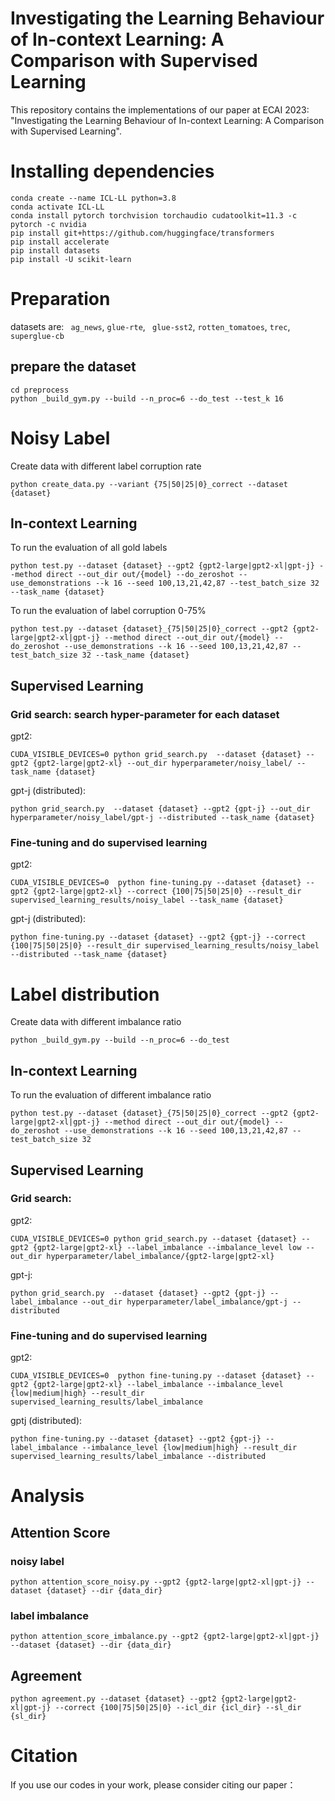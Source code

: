 # Investigating the Learning Behaviour of In-context Learning:  A Comparison with Supervised Learning
This repository contains the implementations of our paper at ECAI 2023: "Investigating the Learning Behaviour of In-context Learning:  A Comparison with Supervised Learning". 

# Installing dependencies
```
conda create --name ICL-LL python=3.8
conda activate ICL-LL
conda install pytorch torchvision torchaudio cudatoolkit=11.3 -c pytorch -c nvidia
pip install git+https://github.com/huggingface/transformers
pip install accelerate
pip install datasets
pip install -U scikit-learn
```
# Preparation
datasets are: `` ag_news``, ``glue-rte``, `` glue-sst2``, ``rotten_tomatoes``, ``trec``, ``superglue-cb``
## prepare the dataset
```
cd preprocess
python _build_gym.py --build --n_proc=6 --do_test --test_k 16
```

# Noisy Label

Create data with different label corruption rate
```
python create_data.py --variant {75|50|25|0}_correct --dataset {dataset}
```
## In-context Learning
To run the evaluation of all gold labels
```
python test.py --dataset {dataset} --gpt2 {gpt2-large|gpt2-xl|gpt-j} --method direct --out_dir out/{model} --do_zeroshot --use_demonstrations --k 16 --seed 100,13,21,42,87 --test_batch_size 32 --task_name {dataset}
```
To run the evaluation of label corruption 0-75%
```
python test.py --dataset {dataset}_{75|50|25|0}_correct --gpt2 {gpt2-large|gpt2-xl|gpt-j} --method direct --out_dir out/{model} --do_zeroshot --use_demonstrations --k 16 --seed 100,13,21,42,87 --test_batch_size 32 --task_name {dataset}
```

## Supervised Learning
### Grid search: search hyper-parameter for each dataset 
gpt2:
```
CUDA_VISIBLE_DEVICES=0 python grid_search.py  --dataset {dataset} --gpt2 {gpt2-large|gpt2-xl} --out_dir hyperparameter/noisy_label/ --task_name {dataset}
```
gpt-j (distributed):
```
python grid_search.py  --dataset {dataset} --gpt2 {gpt-j} --out_dir hyperparameter/noisy_label/gpt-j --distributed --task_name {dataset}
```

### Fine-tuning and do supervised learning
gpt2:
```
CUDA_VISIBLE_DEVICES=0  python fine-tuning.py --dataset {dataset} --gpt2 {gpt2-large|gpt2-xl} --correct {100|75|50|25|0} --result_dir supervised_learning_results/noisy_label --task_name {dataset}
```
gpt-j (distributed):
```
python fine-tuning.py --dataset {dataset} --gpt2 {gpt-j} --correct {100|75|50|25|0} --result_dir supervised_learning_results/noisy_label --distributed --task_name {dataset}
```

# Label distribution 
Create data with different imbalance ratio
```
python _build_gym.py --build --n_proc=6 --do_test 
```
## In-context Learning
To run the evaluation of different imbalance ratio
```
python test.py --dataset {dataset}_{75|50|25|0}_correct --gpt2 {gpt2-large|gpt2-xl|gpt-j} --method direct --out_dir out/{model} --do_zeroshot --use_demonstrations --k 16 --seed 100,13,21,42,87 --test_batch_size 32
```
## Supervised Learning 
### Grid search:
gpt2:
```
CUDA_VISIBLE_DEVICES=0 python grid_search.py --dataset {dataset} --gpt2 {gpt2-large|gpt2-xl} --label_imbalance --imbalance_level low --out_dir hyperparameter/label_imbalance/{gpt2-large|gpt2-xl}
```
gpt-j:
```
python grid_search.py  --dataset {dataset} --gpt2 {gpt-j} --label_imbalance --out_dir hyperparameter/label_imbalance/gpt-j --distributed
```
### Fine-tuning and do supervised learning
gpt2:
```
CUDA_VISIBLE_DEVICES=0  python fine-tuning.py --dataset {dataset} --gpt2 {gpt2-large|gpt2-xl} --label_imbalance --imbalance_level {low|medium|high} --result_dir supervised_learning_results/label_imbalance
```
gptj (distributed):
```
python fine-tuning.py --dataset {dataset} --gpt2 {gpt-j} --label_imbalance --imbalance_level {low|medium|high} --result_dir supervised_learning_results/label_imbalance --distributed
```
# Analysis
## Attention Score
### noisy label
```
python attention_score_noisy.py --gpt2 {gpt2-large|gpt2-xl|gpt-j} --dataset {dataset} --dir {data_dir}
```
### label imbalance
```
python attention_score_imbalance.py --gpt2 {gpt2-large|gpt2-xl|gpt-j} --dataset {dataset} --dir {data_dir}
```
## Agreement
```
python agreement.py --dataset {dataset} --gpt2 {gpt2-large|gpt2-xl|gpt-j} --correct {100|75|50|25|0} --icl_dir {icl_dir} --sl_dir {sl_dir}
```

# Citation 
If you use our codes in your work, please consider citing our paper：
```
```
